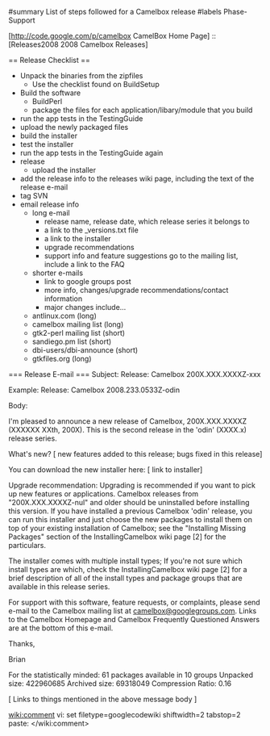 ﻿#summary List of steps followed for a Camelbox release
#labels Phase-Support

[http://code.google.com/p/camelbox CamelBox Home Page] ::
[Releases2008 2008 Camelbox Releases]

== Release Checklist ==
  * Unpack the binaries from the zipfiles
    * Use the checklist found on BuildSetup  
  * Build the software
    * BuildPerl
    * package the files for each application/libary/module that you build
  * run the app tests in the TestingGuide
  * upload the newly packaged files
  * build the installer
  * test the installer
  * run the app tests in the TestingGuide again
  * release
    * upload the installer
  * add the release info to the releases wiki page, including the text of the release e-mail 
  * tag SVN
  * email release info
    * long e-mail
      * release name, release date, which release series it belongs to
      * a link to the _versions.txt file
      * a link to the installer
      * upgrade recommendations
      * support info and feature suggestions go to the mailing list, include a link to the FAQ
    * shorter e-mails
      * link to google groups post 
      * more info, changes/upgrade recommendations/contact information
      * major changes include...
    * antlinux.com (long)
    * camelbox mailing list (long)
    * gtk2-perl mailing list (short)
    * sandiego.pm list (short)
    * dbi-users/dbi-announce (short)
    * gtkfiles.org (long)

=== Release E-mail ===
Subject: Release: Camelbox 200X.XXX.XXXXZ-xxx

Example: Release: Camelbox 2008.233.0533Z-odin

Body:

I'm pleased to announce a new release of Camelbox, 200X.XXX.XXXXZ
(XXXXXX XXth, 200X).  This is the second release in the 'odin'
(XXXX.x) release series.

What's new? 
[ new features added to this release; bugs fixed in this release]

You can download the new installer here:
[ link to installer]

Upgrade recommendation: Upgrading is recommended if you want to pick
up new features or applications.  Camelbox releases from
"200X.XXX.XXXXZ-nul" and older should be uninstalled before installing
this version.  If you have installed a previous Camelbox 'odin'
release, you can run this installer and just choose the new packages
to install them on top of your existing installation of Camelbox; see
the "Installing Missing Packages" section of the InstallingCamelbox
wiki page [2] for the particulars.

The installer comes with multiple install types; If you're not sure
which install types are which, check the InstallingCamelbox wiki page
[2] for a brief description of all of the install types and package
groups that are available in this release series.

For support with this software, feature requests, or complaints,
please send e-mail to the Camelbox mailing list at
camelbox@googlegroups.com.  Links to the Camelbox Homepage and
Camelbox Frequently Questioned Answers are at the bottom of this
e-mail.

Thanks,

Brian

For the statistically minded:
61 packages available in 10 groups
Unpacked size: 422960685
Archived size: 69318049
Compression Ratio: 0.16 

[ Links to things mentioned in the above message body ]

<wiki:comment>
vi: set filetype=googlecodewiki shiftwidth=2 tabstop=2 paste:
</wiki:comment>
